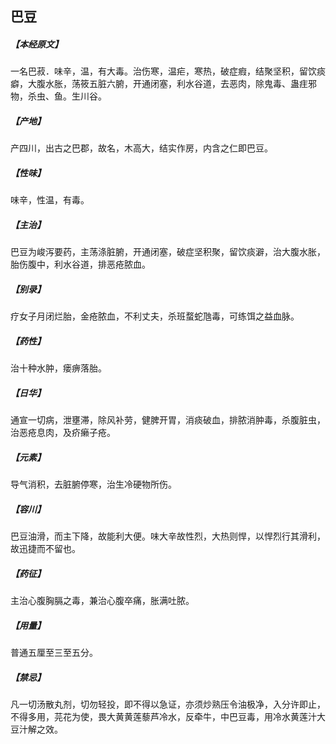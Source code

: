 ## 巴豆

##### 【本经原文】
一名巴菽．味辛，温，有大毒。治伤寒，温疟，寒热，破症瘕，结聚坚积，留饮痰癖，大腹水胀，荡筱五脏六腑，开通闭塞，利水谷道，去恶肉，除鬼毒、蛊疰邪物，杀虫、鱼。生川谷。
##### 【产地】
产四川，出古之巴郡，故名，木高大，结实作房，内含之仁即巴豆。
##### 【性味】
味辛，性温，有毒。
##### 【主治】
巴豆为峻泻要药，主荡涤脏腑，开通闭塞，破症坚积聚，留饮痰澼，治大腹水胀，胎伤腹中，利水谷道，排恶疮脓血。
##### 【别录】
疗女子月闭烂胎，金疮脓血，不利丈夫，杀班蝥蛇虺毒，可练饵之益血脉。
##### 【药性】
治十种水肿，瘘痹落胎。
##### 【日华】
通宣一切病，泄壅滞，除风补劳，健脾开胃，消痰破血，排脓消肿毒，杀腹脏虫，治恶疮息肉，及疥癞子疮。
##### 【元素】
导气消积，去脏腑停寒，治生冷硬物所伤。
##### 【容川】
巴豆油滑，而主下降，故能利大便。味大辛故性烈，大热则悍，以悍烈行其滑利，故迅捷而不留也。
##### 【药征】
主治心腹胸膈之毒，兼治心腹卒痛，胀满吐脓。
##### 【用量】
普通五厘至三至五分。
##### 【禁忌】
凡一切汤散丸剂，切勿轻投，即不得以急证，亦须炒熟压令油极净，入分许即止，不得多用，芫花为使，畏大黄黄莲藜芦冷水，反牵牛，中巴豆毒，用冷水黄莲汁大豆汁解之效。